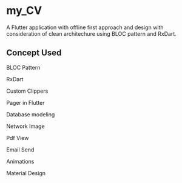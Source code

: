# my_CV

A Flutter application with offline first approach and design with consideration of clean architechure using BLOC pattern and RxDart.

## Concept Used
BLOC Pattern

RxDart

Custom Clippers

Pager in Flutter

Database modeling

Network Image

Pdf View

Email Send

Animations

Material Design
